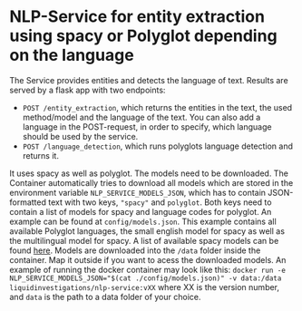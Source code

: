 # NLP-Service for entity extraction using spacy or Polyglot depending on the language
The Service provides entities and detects the language of text. Results are
served by a flask app with two endpoints:
- `POST /entity_extraction`, which returns the entities in the text, the used
  method/model and the language of the text. You can also add a language in the
  POST-request, in order to specify, which language should be used by the
  service.
- `POST /language_detection`, which runs polyglots language detection and
  returns it.

It uses spacy as well as polyglot. The models need to be downloaded. The
Container automatically tries to download all models which are stored in the
environment variable `NLP_SERVICE_MODELS_JSON`, which has to contain
JSON-formatted text with two keys, `"spacy"` and `polyglot`. Both keys need to
contain a list of models for spacy and language codes for polyglot. An example
can be found at `config/models.json`. This example contains all available
Polyglot languages, the small english model for spacy as well as the
multilingual model for spacy. A list of available spacy models can be found
[here](https://spacy.io/models/). Models are downloaded into the `/data` folder
inside the container. Map it outside if you want to acess the downloaded models.
An example of running the docker container may look like this: `docker run -e
NLP_SERVICE_MODELS_JSON="$(cat ./config/models.json)" -v data:/data
liquidinvestigations/nlp-service:vXX` where XX is the version number, and `data`
is the path to a data folder of your choice.

